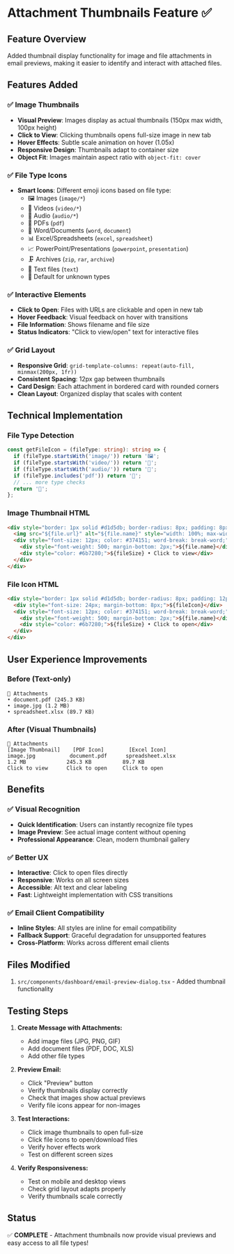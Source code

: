 # Attachment Thumbnails Feature ✅

## Feature Overview
Added thumbnail display functionality for image and file attachments in email previews, making it easier to identify and interact with attached files.

## Features Added

### ✅ Image Thumbnails
- **Visual Preview**: Images display as actual thumbnails (150px max width, 100px height)
- **Click to View**: Clicking thumbnails opens full-size image in new tab
- **Hover Effects**: Subtle scale animation on hover (1.05x)
- **Responsive Design**: Thumbnails adapt to container size
- **Object Fit**: Images maintain aspect ratio with `object-fit: cover`

### ✅ File Type Icons
- **Smart Icons**: Different emoji icons based on file type:
  - 🖼️ Images (`image/*`)
  - 🎥 Videos (`video/*`)
  - 🎵 Audio (`audio/*`)
  - 📄 PDFs (`pdf`)
  - 📝 Word/Documents (`word`, `document`)
  - 📊 Excel/Spreadsheets (`excel`, `spreadsheet`)
  - 📈 PowerPoint/Presentations (`powerpoint`, `presentation`)
  - 🗜️ Archives (`zip`, `rar`, `archive`)
  - 📃 Text files (`text`)
  - 📎 Default for unknown types

### ✅ Interactive Elements
- **Click to Open**: Files with URLs are clickable and open in new tab
- **Hover Feedback**: Visual feedback on hover with transitions
- **File Information**: Shows filename and file size
- **Status Indicators**: "Click to view/open" text for interactive files

### ✅ Grid Layout
- **Responsive Grid**: `grid-template-columns: repeat(auto-fill, minmax(200px, 1fr))`
- **Consistent Spacing**: 12px gap between thumbnails
- **Card Design**: Each attachment in bordered card with rounded corners
- **Clean Layout**: Organized display that scales with content

## Technical Implementation

### File Type Detection
```typescript
const getFileIcon = (fileType: string): string => {
  if (fileType.startsWith('image/')) return '🖼️';
  if (fileType.startsWith('video/')) return '🎥';
  if (fileType.startsWith('audio/')) return '🎵';
  if (fileType.includes('pdf')) return '📄';
  // ... more type checks
  return '📎';
};
```

### Image Thumbnail HTML
```html
<div style="border: 1px solid #d1d5db; border-radius: 8px; padding: 8px; background: white; text-align: center; cursor: pointer; transition: all 0.2s ease;" onclick="window.open('${file.url}', '_blank')">
  <img src="${file.url}" alt="${file.name}" style="width: 100%; max-width: 150px; height: 100px; object-fit: cover; border-radius: 4px; margin-bottom: 8px; transition: transform 0.2s ease;" onmouseover="this.style.transform='scale(1.05)'" onmouseout="this.style.transform='scale(1)'" />
  <div style="font-size: 12px; color: #374151; word-break: break-word;">
    <div style="font-weight: 500; margin-bottom: 2px;">${file.name}</div>
    <div style="color: #6b7280;">${fileSize} • Click to view</div>
  </div>
</div>
```

### File Icon HTML
```html
<div style="border: 1px solid #d1d5db; border-radius: 8px; padding: 12px; background: white; text-align: center; cursor: pointer; transition: all 0.2s ease;" onclick="window.open('${file.url}', '_blank')">
  <div style="font-size: 24px; margin-bottom: 8px;">${fileIcon}</div>
  <div style="font-size: 12px; color: #374151; word-break: break-word;">
    <div style="font-weight: 500; margin-bottom: 2px;">${file.name}</div>
    <div style="color: #6b7280;">${fileSize} • Click to open</div>
  </div>
</div>
```

## User Experience Improvements

### Before (Text-only)
```
📎 Attachments
• document.pdf (245.3 KB)
• image.jpg (1.2 MB)
• spreadsheet.xlsx (89.7 KB)
```

### After (Visual Thumbnails)
```
📎 Attachments
[Image Thumbnail]    [PDF Icon]        [Excel Icon]
image.jpg           document.pdf      spreadsheet.xlsx
1.2 MB             245.3 KB          89.7 KB
Click to view      Click to open     Click to open
```

## Benefits

### ✅ Visual Recognition
- **Quick Identification**: Users can instantly recognize file types
- **Image Preview**: See actual image content without opening
- **Professional Appearance**: Clean, modern thumbnail gallery

### ✅ Better UX
- **Interactive**: Click to open files directly
- **Responsive**: Works on all screen sizes
- **Accessible**: Alt text and clear labeling
- **Fast**: Lightweight implementation with CSS transitions

### ✅ Email Client Compatibility
- **Inline Styles**: All styles are inline for email compatibility
- **Fallback Support**: Graceful degradation for unsupported features
- **Cross-Platform**: Works across different email clients

## Files Modified

1. `src/components/dashboard/email-preview-dialog.tsx` - Added thumbnail functionality

## Testing Steps

1. **Create Message with Attachments:**
   - Add image files (JPG, PNG, GIF)
   - Add document files (PDF, DOC, XLS)
   - Add other file types

2. **Preview Email:**
   - Click "Preview" button
   - Verify thumbnails display correctly
   - Check that images show actual previews
   - Verify file icons appear for non-images

3. **Test Interactions:**
   - Click image thumbnails to open full-size
   - Click file icons to open/download files
   - Verify hover effects work
   - Test on different screen sizes

4. **Verify Responsiveness:**
   - Test on mobile and desktop views
   - Check grid layout adapts properly
   - Verify thumbnails scale correctly

## Status
✅ **COMPLETE** - Attachment thumbnails now provide visual previews and easy access to all file types!
